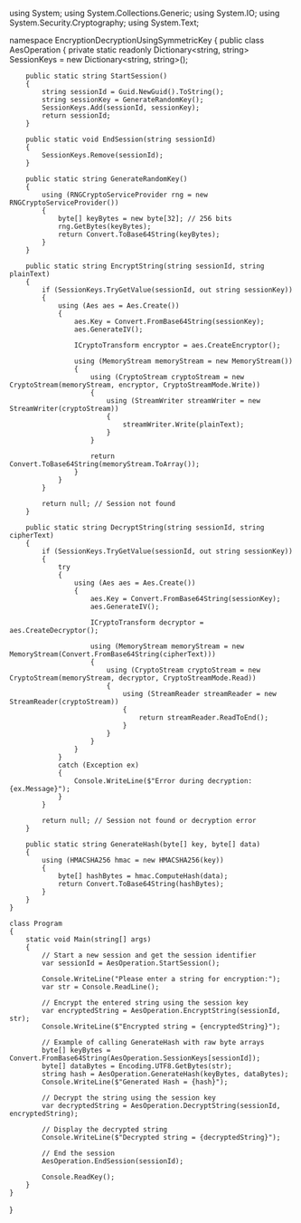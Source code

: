 using System;
using System.Collections.Generic;
using System.IO;
using System.Security.Cryptography;
using System.Text;

namespace EncryptionDecryptionUsingSymmetricKey
{
    public class AesOperation
    {
        private static readonly Dictionary<string, string> SessionKeys = new Dictionary<string, string>();

        public static string StartSession()
        {
            string sessionId = Guid.NewGuid().ToString();
            string sessionKey = GenerateRandomKey();
            SessionKeys.Add(sessionId, sessionKey);
            return sessionId;
        }

        public static void EndSession(string sessionId)
        {
            SessionKeys.Remove(sessionId);
        }

        public static string GenerateRandomKey()
        {
            using (RNGCryptoServiceProvider rng = new RNGCryptoServiceProvider())
            {
                byte[] keyBytes = new byte[32]; // 256 bits
                rng.GetBytes(keyBytes);
                return Convert.ToBase64String(keyBytes);
            }
        }

        public static string EncryptString(string sessionId, string plainText)
        {
            if (SessionKeys.TryGetValue(sessionId, out string sessionKey))
            {
                using (Aes aes = Aes.Create())
                {
                    aes.Key = Convert.FromBase64String(sessionKey);
                    aes.GenerateIV();

                    ICryptoTransform encryptor = aes.CreateEncryptor();

                    using (MemoryStream memoryStream = new MemoryStream())
                    {
                        using (CryptoStream cryptoStream = new CryptoStream(memoryStream, encryptor, CryptoStreamMode.Write))
                        {
                            using (StreamWriter streamWriter = new StreamWriter(cryptoStream))
                            {
                                streamWriter.Write(plainText);
                            }
                        }

                        return Convert.ToBase64String(memoryStream.ToArray());
                    }
                }
            }

            return null; // Session not found
        }

        public static string DecryptString(string sessionId, string cipherText)
        {
            if (SessionKeys.TryGetValue(sessionId, out string sessionKey))
            {
                try
                {
                    using (Aes aes = Aes.Create())
                    {
                        aes.Key = Convert.FromBase64String(sessionKey);
                        aes.GenerateIV();

                        ICryptoTransform decryptor = aes.CreateDecryptor();

                        using (MemoryStream memoryStream = new MemoryStream(Convert.FromBase64String(cipherText)))
                        {
                            using (CryptoStream cryptoStream = new CryptoStream(memoryStream, decryptor, CryptoStreamMode.Read))
                            {
                                using (StreamReader streamReader = new StreamReader(cryptoStream))
                                {
                                    return streamReader.ReadToEnd();
                                }
                            }
                        }
                    }
                }
                catch (Exception ex)
                {
                    Console.WriteLine($"Error during decryption: {ex.Message}");
                }
            }

            return null; // Session not found or decryption error
        }

        public static string GenerateHash(byte[] key, byte[] data)
        {
            using (HMACSHA256 hmac = new HMACSHA256(key))
            {
                byte[] hashBytes = hmac.ComputeHash(data);
                return Convert.ToBase64String(hashBytes);
            }
        }
    }

    class Program
    {
        static void Main(string[] args)
        {
            // Start a new session and get the session identifier
            var sessionId = AesOperation.StartSession();

            Console.WriteLine("Please enter a string for encryption:");
            var str = Console.ReadLine();

            // Encrypt the entered string using the session key
            var encryptedString = AesOperation.EncryptString(sessionId, str);
            Console.WriteLine($"Encrypted string = {encryptedString}");

            // Example of calling GenerateHash with raw byte arrays
            byte[] keyBytes = Convert.FromBase64String(AesOperation.SessionKeys[sessionId]);
            byte[] dataBytes = Encoding.UTF8.GetBytes(str);
            string hash = AesOperation.GenerateHash(keyBytes, dataBytes);
            Console.WriteLine($"Generated Hash = {hash}");

            // Decrypt the string using the session key
            var decryptedString = AesOperation.DecryptString(sessionId, encryptedString);

            // Display the decrypted string
            Console.WriteLine($"Decrypted string = {decryptedString}");

            // End the session
            AesOperation.EndSession(sessionId);

            Console.ReadKey();
        }
    }
}
